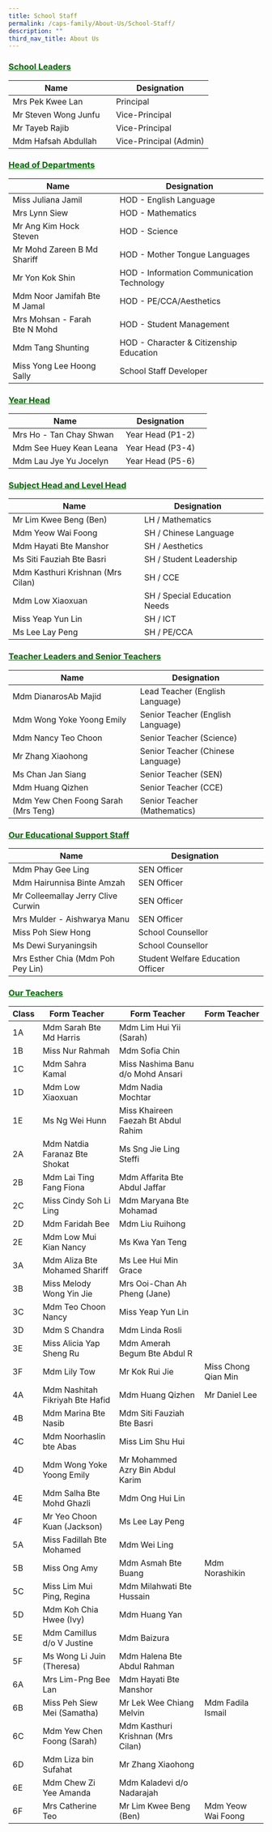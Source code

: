 ```yaml
---
title: School Staff
permalink: /caps-family/About-Us/School-Staff/
description: ""
third_nav_title: About Us
---
```

###  <u style="color:darkgreen"> School Leaders</u> 
|Name| | Designation |
| -------- | -------- | -------- |
| Mrs Pek Kwee Lan |      | Principal|
|Mr Steven Wong Junfu| | Vice-Principal
|Mr Tayeb Rajib || Vice-Principal
|Mdm Hafsah Abdullah ||Vice-Principal (Admin)


### <u style="color:darkgreen">Head of Departments</u>
|Name| | Designation |
| -------- | -------- | -------- |
|Miss Juliana Jamil  |      | HOD - English Language|
|Mrs Lynn Siew| | HOD - Mathematics|
|Mr Ang Kim Hock Steven| | HOD - Science|
|Mr Mohd Zareen B Md Shariff|| HOD - Mother Tongue Languages  |
|Mr Yon Kok Shin||HOD - Information Communication Technology|
|Mdm Noor Jamifah Bte M Jamal||HOD -  PE/CCA/Aesthetics|
|Mrs Mohsan - Farah Bte N Mohd||HOD - Student Management|
|Mdm Tang Shunting||HOD - Character &amp; Citizenship Education|
|Miss Yong Lee Hoong Sally||School Staff Developer|

### <u style="color:darkgreen">Year Head</u>
|Name|Designation|  |
| -------- | -------- | -------- |
|Mrs Ho - Tan Chay Shwan|Year Head (P1-2) | |
|Mdm See Huey Kean Leana|Year Head (P3-4)| |
|Mdm Lau Jye Yu Jocelyn|Year Head (P5-6)| |


### <u style="color:darkgreen">Subject Head and Level Head</u>
|Name|Designation|  |
| -------- | -------- | -------- |
|Mr Lim Kwee Beng (Ben)|LH / Mathematics
|Mdm Yeow Wai Foong|SH / Chinese Language 
|Mdm Hayati Bte Manshor|SH / Aesthetics 
|Ms Siti Fauziah Bte Basri|SH / Student Leadership 
|Mdm Kasthuri Krishnan (Mrs Cilan)|SH / CCE
Mdm Low Xiaoxuan|SH / Special Education Needs| 
|Miss Yeap Yun Lin|SH / ICT 
|Ms Lee Lay Peng|SH / PE/CCA 

### <u style="color:darkgreen">Teacher Leaders and Senior Teachers</u>
|Name|Designation|  |
| -------- | -------- | -------- |
|Mdm DianarosAb Majid|Lead Teacher (English Language) 
|Mdm Wong Yoke Yoong Emily|Senior Teacher (English Language) 
|Mdm Nancy Teo Choon|Senior Teacher (Science) 
|Mr Zhang Xiaohong|Senior Teacher (Chinese Language) 
|Ms Chan Jan Siang|Senior Teacher (SEN) 
|Mdm Huang Qizhen|Senior Teacher (CCE)
|Mdm Yew Chen Foong Sarah (Mrs Teng)|Senior Teacher (Mathematics)

### <u style="color:darkgreen">Our Educational Support Staff</u>
|Name|Designation|  |
| -------- | -------- | -------- |
|Mdm Phay Gee Ling|SEN Officer 
|Mdm Hairunnisa Binte Amzah|SEN Officer 
| Mr Colleemallay Jerry Clive Curwin|SEN Officer 
|Mrs Mulder - Aishwarya Manu|SEN Officer 
|Miss Poh Siew Hong|School Counsellor  
|Ms Dewi Suryaningsih|School Counsellor 
|Mrs Esther Chia (Mdm Poh Pey Lin)|Student Welfare Education Officer 

### <u style="color:darkgreen">Our Teachers</u>
| Class |Form Teacher | Form Teacher | Form Teacher
| -------- | -------- | -------- | -------- |
| 1A	|Mdm Sarah Bte Md Harris 	|Mdm Lim Hui Yii (Sarah) 
|1B	|Miss Nur Rahmah |	Mdm Sofia Chin 	 
1C	| Mdm Sahra Kamal 	| Miss Nashima Banu d/o Mohd Ansari 
1D	|Mdm Low Xiaoxuan |	Mdm Nadia Mochtar 	 
1E	|Ms Ng Wei Hunn 	|Miss Khaireen Faezah Bt Abdul Rahim 	 
2A	|Mdm Natdia Faranaz Bte Shokat 	|Ms Sng Jie Ling Steffi 	|
2B	|Mdm Lai Ting Fang Fiona 	|Mdm Affarita Bte Abdul Jaffar 	 
2C	|Miss Cindy Soh Li Ling 	|Mdm Maryana Bte Mohamad  
2D	|Mdm Faridah Bee 	|Mdm Liu Ruihong 	 
2E	|Mdm Low Mui Kian Nancy	|Ms Kwa Yan Teng 	 |	 
3A	|Mdm Aliza Bte Mohamed Shariff 	|Ms Lee Hui Min Grace 	 
3B	|Miss Melody Wong Yin Jie 	|Mrs Ooi-Chan Ah Pheng (Jane) 	|
3C	|Mdm Teo Choon Nancy |	Miss Yeap Yun Lin 	 
3D|	Mdm S Chandra |	Mdm Linda Rosli 	 
3E	|Miss Alicia Yap Sheng Ru |	Mdm Amerah Begum Bte Abdul R 	 
3F|	Mdm Lily Tow |Mr Kok Rui Jie 	 | Miss Chong Qian Min
4A|	Mdm Nashitah Fikriyah Bte Hafid 	|Mdm Huang Qizhen |	Mr Daniel Lee 
4B	|Mdm Marina Bte Nasib	|Mdm Siti Fauziah Bte Basri	 
4C	|Mdm Noorhaslin bte Abas |	Miss Lim Shu Hui 	|
4D	|Mdm Wong Yoke Yoong Emily 	|Mr Mohammed Azry Bin Abdul Karim 	 
4E	|Mdm Salha Bte Mohd Ghazli |Mdm Ong Hui Lin 	 
4F|	Mr Yeo Choon Kuan (Jackson) |	Ms Lee Lay Peng	 
5A	|Miss Fadillah Bte Mohamed	|Mdm Wei Ling 	 
5B	|Miss Ong Amy 	|Mdm Asmah Bte Buang 	|Mdm Norashikin 
5C	|Miss Lim Mui Ping, Regina |	Mdm Milahwati Bte Hussain 
5D	|Mdm Koh Chia Hwee (Ivy) 	|Mdm Huang Yan	 
5E	|Mdm Camillus d/o V Justine 	|Mdm Baizura 	 
5F	|Ms Wong Li Juin (Theresa) 	|Mdm Halena Bte Abdul Rahman  	 
6A	|Mrs Lim-Png Bee Lan 	|Mdm Hayati Bte Manshor	 
6B	|Miss Peh Siew Mei (Samatha) |	Mr Lek Wee Chiang Melvin 	 | Mdm Fadila Ismail
6C	|Mdm Yew Chen Foong (Sarah) 	|Mdm Kasthuri Krishnan (Mrs Cilan)	  	 
6D	|Mdm Liza bin Sufahat 	|Mr Zhang Xiaohong 	 
6E	|Mdm Chew Zi Yee Amanda 	|Mdm Kaladevi d/o Nadarajah 	 
6F	|Mrs Catherine Teo 	|Mr Lim Kwee Beng (Ben) | Mdm Yeow Wai Foong